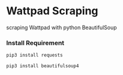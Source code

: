 # Wattpad  Scraping

scraping Wattpad with python BeautifulSoup 

### Install Requirement 

```sh
pip3 install requests
```

```sh
pip3 install beautifulsoup4
``` 